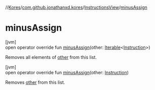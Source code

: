 //[Kores](../../../index.md)/[com.github.jonathanxd.kores](../index.md)/[InstructionsView](index.md)/[minusAssign](minus-assign.md)

# minusAssign

[jvm]\
open operator override fun [minusAssign](minus-assign.md)(other: [Iterable](https://kotlinlang.org/api/latest/jvm/stdlib/kotlin.collections/-iterable/index.html)<[Instruction](../-instruction/index.md)>)

Removes all elements of [other](minus-assign.md) from this list.

[jvm]\
open operator override fun [minusAssign](minus-assign.md)(other: [Instruction](../-instruction/index.md))

Removes [other](minus-assign.md) from this list.
